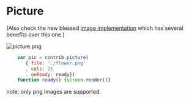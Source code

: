 # Picture

(Also check the new blessed [image implementation](https://github.com/chjj/blessed#image-from-box) which has several benefits over this one.)

![picture.png](https://github.com/yaronn/blessed-contrib/raw/master/docs/images/picture.png)

`````javascript
    var pic = contrib.picture(
       { file: './flower.png'
       , cols: 25
       , onReady: ready})
    function ready() {screen.render()}
`````

note: only png images are supported.
